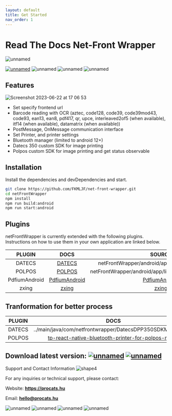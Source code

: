 ```yaml
---
layout: default
title: Get Started
nav_order: 1
---
```


# Read The Docs Net-Front Wrapper
![unnamed](https://github.com/FKMLJF/net-front-wrapper-docs.github.io/assets/24462886/c4a09f97-4fe9-447e-befc-044c2d17c587)

[![unnamed](https://img.shields.io/badge/Version-0.0.0.3-red)](https://play.google.com/apps/test/RQCEJ0ULhB0/ahAJkB9-6XdyNkjGO1pV4GKXl7PNKdKNh0kRjEPvkvRAT5k9HPrj2IT7aGSvyh3eGtgDBWG7ga0PWaeD1wwbNcwA61)
![unnamed](https://img.shields.io/badge/0.71-React%20Native-69b6e4?logo=react)
![unnamed](https://img.shields.io/badge/7.6-Gradle-21d326?logo=gradle)
![unnamed](https://img.shields.io/badge/4.8.4-typescript-blue?logo=typescript)
## Features
![Screenshot 2023-06-22 at 17 06 53](https://github.com/FKMLJF/net-front-wrapper-docs.github.io/assets/24462886/cee8c00d-c7fe-4e0d-9f9f-725ed2616137)

- Set specify frontend url
- Barcode reading with OCR (aztec, code128, code39, code39mod43, code93, ean13, ean8, pdf417, qr, upce, interleaved2of5 (when available), itf14 (when available), datamatrix (when available))
- PostMessage, OnMessage communication interface
- Set Printer, and printer settings
- Bluetooth manager (limited to android 12+)
- Datecs 350 custom SDK for image printing
- Polpos custom SDK for image printing and get status observable

## Installation

Install the dependencies and devDependencies and start.

```sh
git clone https://github.com/FKMLJF/net-front-wrapper.git
cd netFrontWrapper
npm install
npm run build:android
npm run start:android
```

## Plugins

netFrontWrapper is currently extended with the following plugins.
Instructions on how to use them in your own application are linked below.

<div class="table-wrapper" markdown="block">

|PLUGIN | DOCS | SOURCE | 
|:---:|:---: |:---:   |
| DATECS  | [DATECS](https://www.datecs.bg/en/documents)   | netFrontWrapper/android/app/lib/com.datecs.api.jar     | 
| POLPOS  | [POLPOS](http://altcashoffice.hu/letoltes/POLPOS_MP80_SDK/)   | netFrontWrapper/android/app/lib/printer_polpos_library.jar     | 
| PdfiumAndroid  | [PdfiumAndroid](https://github.com/barteksc/PdfiumAndroid/blob/master/README.md)   | [PdfiumAndroid](https://github.com/barteksc/PdfiumAndroid/tree/master)     | 
| zxing  | [zxing](https://github.com/zxing/zxing#readme)   | [zxing](https://github.com/zxing/zxing)      | 

</div>

## Tranformation for better process
<div class="table-wrapper" markdown="block">
  
|PLUGIN | DOCS  | 
|:---:| :---:  |
| DATECS  | ../main/java/com/netfrontwrapper/DatecsDPP350SDKModule.java    |
| POLPOS  | [tp-react-native-bluetooth-printer-for-polpos-mp80](https://github.com/FKMLJF/tp-react-native-bluetooth-printer-for-polpos-mp80.git)    |

</div>

## Download latest version: [![unnamed](https://img.shields.io/badge/Version-0.0.0.3-4B0082?logo=android)](https://play.google.com/apps/test/RQCEJ0ULhB0/ahAJkB9-6XdyNkjGO1pV4GKXl7PNKdKNh0kRjEPvkvRAT5k9HPrj2IT7aGSvyh3eGtgDBWG7ga0PWaeD1wwbNcwA61) [![unnamed](https://img.shields.io/badge/Release-0.0.0.3-orange)](https://github.com/FKMLJF/net-front-wrapper/releases/tag/0.0.0.3)

Support and Contact Information ![shape4](https://github.com/FKMLJF/net-front-wrapper-docs.github.io/assets/24462886/e214579c-90c7-4f1e-92de-1a1b70ce18bc)

For any inquiries or technical support, please contact:


Website: **https://procats.hu**

Email: **hello@procats.hu**

![unnamed](https://img.shields.io/badge/Version-0.0.0.2-red)
![unnamed](https://img.shields.io/badge/0.71-React%20Native-69b6e4?logo=react)
![unnamed](https://img.shields.io/badge/7.6-Gradle-21d326?logo=gradle)
![unnamed](https://img.shields.io/badge/4.8.4-typescript-blue?logo=typescript)

